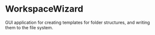 # WorkspaceWizard
GUI application for creating templates for folder structures, and writing them to the file system.
